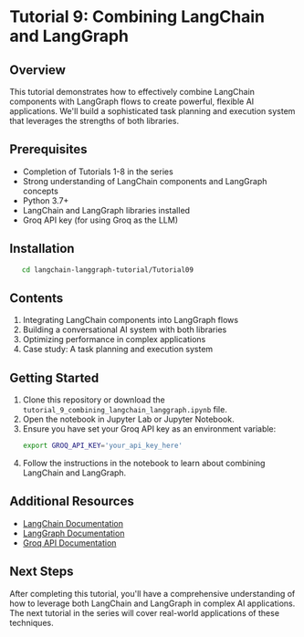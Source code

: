 # Tutorial 9: Combining LangChain and LangGraph

## Overview
This tutorial demonstrates how to effectively combine LangChain components with LangGraph flows to create powerful, flexible AI applications. We'll build a sophisticated task planning and execution system that leverages the strengths of both libraries.

## Prerequisites
- Completion of Tutorials 1-8 in the series
- Strong understanding of LangChain components and LangGraph concepts
- Python 3.7+
- LangChain and LangGraph libraries installed
- Groq API key (for using Groq as the LLM)

## Installation
```bash
   cd langchain-langgraph-tutorial/Tutorial09
```

## Contents
1. Integrating LangChain components into LangGraph flows
2. Building a conversational AI system with both libraries
3. Optimizing performance in complex applications
4. Case study: A task planning and execution system

## Getting Started
1. Clone this repository or download the `tutorial_9_combining_langchain_langgraph.ipynb` file.
2. Open the notebook in Jupyter Lab or Jupyter Notebook.
3. Ensure you have set your Groq API key as an environment variable:
   ```bash
   export GROQ_API_KEY='your_api_key_here'
   ```
4. Follow the instructions in the notebook to learn about combining LangChain and LangGraph.

## Additional Resources
- [LangChain Documentation](https://python.langchain.com/docs/get_started/introduction.html)
- [LangGraph Documentation](https://python.langchain.com/docs/langgraph)
- [Groq API Documentation](https://www.groq.com/docs/)

## Next Steps
After completing this tutorial, you'll have a comprehensive understanding of how to leverage both LangChain and LangGraph in complex AI applications. The next tutorial in the series will cover real-world applications of these techniques.